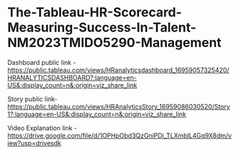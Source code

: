 # The-Tableau-HR-Scorecard-Measuring-Success-In-Talent-NM2023TMIDO5290-Management

Dashboard public link -https://public.tableau.com/views/HRanalyticsdashboard_16959057325420/HRANALYTICSDASHBOARD?:language=en-US&:display_count=n&:origin=viz_share_link

Story public link-https://public.tableau.com/views/HRAnalyticsStory_16959086030520/Story1?:language=en-US&:display_count=n&:origin=viz_share_link


Video Explanation link -https://drive.google.com/file/d/1OPHpObd3QzGniPDj_TLXmblL4Gq9X8dm/view?usp=drivesdk

